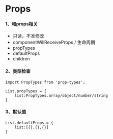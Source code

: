 # Props
#### 1、和props相关
- 只读，不准修改
- componentWillReceiveProps  / 生命周期
- propTypes
- defaultProps
- children
#### 2、类型检查

```
import PropTypes from 'prop-types';

List.propTypes = {
    list:PropTypes.array/object/number/string
}
```
#### 3、默认值
```
List.defaultProps = {
    list:[{},{},{}]
}
```
